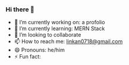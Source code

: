 ### Hi there 👋


- 🔭 I’m currently working on: a profolio
- 🌱 I’m currently learning: MERN Stack
- 👯 I’m looking to collaborate
- 📫 How to reach me: linkan0718@gmail.com
- 😄 Pronouns: he/him
- ⚡ Fun fact: 

